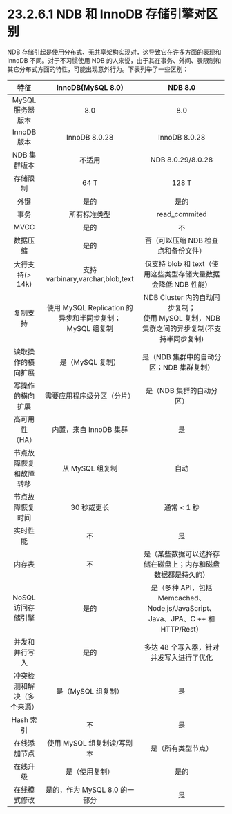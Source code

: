 # 23.2.6.1 NDB 和 InnoDB 存储引擎对区别

NDB 存储引起是使用分布式、无共享架构实现对，这导致它在许多方面的表现和 InnoDB 不同。对于不习惯使用 NDB 的人来说，由于其在事务、外间、表限制和其它分布式方面的特性，可能出现意外行为。下表列举了一些区别：

| 特征            | InnoDB(MySQL 8.0)                             | NDB 8.0                                                             |
|:-------------:|:---------------------------------------------:|:-------------------------------------------------------------------:|
| MySQL 服务器版本   | 8.0                                           | 8.0                                                                 |
| InnoDB 版本     | InnoDB 8.0.28                                 | InnoDB 8.0.28                                                       |
| NDB 集群版本      | 不适用                                           | NDB 8.0.29/8.0.28                                                   |
| 存储限制          | 64 T                                          | 128 T                                                               |
| 外键            | 是的                                            | 是的                                                                  |
| 事务            | 所有标准类型                                        | read_commited                                                       |
| MVCC          | 是的                                            | 不                                                                   |
| 数据压缩          | 是的                                            | 否（可以压缩 NDB 检查点和备份文件）                                                |
| 大行支持(> 14k)   | 支持varbinary,varchar,blob,text                 | 仅支持 blob 和 text（使用这些类型存储大量数据会降低 NDB 性能）                             |
| 复制支持          | 使用 MySQL Replication 的异步和半同步复制；<br/>MySQL 组复制 | NDB Cluster 内的自动同步复制；<br/>使用 MySQL 复制，NDB 集群之间的异步复制(不支持半同步复制)       |
| 读取操作的横向扩展     | 是（MySQL 复制）                                   | 是（NDB 集群中的自动分区；NDB 集群复制）                                            |
| 写操作的横向扩展      | 需要应用程序级分区（分片）                                 | 是（NDB 集群的自动分区）                                                      |
| 高可用性（HA）      | 内置，来自 InnoDB 集群                               | 是                                                                   |
| 节点故障恢复和故障转移   | 从 MySQL 组复制                                   | 自动                                                                  |
| 节点故障恢复时间      | 30 秒或更长                                       | 通常 < 1 秒                                                            |
| 实时性能          | 不                                             | 是                                                                   |
| 内存表           | 不                                             | 是（某些数据可以选择存储在磁盘上；内存和磁盘数据都是持久的）                                      |
| NoSQL 访问存储引擎  | 是的                                            | 是（多种 API，包括 Memcached、Node.js/JavaScript、Java、JPA、C ++ 和 HTTP/Rest） |
| 并发和并行写入       | 是的                                            | 多达 48 个写入器，针对并发写入进行了优化                                              |
| 冲突检测和解决（多个来源） | 是（MySQL 组复制）                                  | 是                                                                   |
| Hash 索引       | 不                                             | 是                                                                   |
| 在线添加节点        | 使用 MySQL 组复制读/写副本                             | 是（所有类型节点）                                                           |
| 在线升级          | 是（使用复制）                                       | 是的                                                                  |
| 在线模式修改        | 是的，作为 MySQL 8.0 的一部分                          | 是                                                                   |
